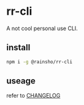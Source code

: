 # rr-cli

A not cool personal use CLI.

## install

```bash
npm i -g @rainsho/rr-cli
```

## useage

refer to [CHANGELOG](./CHANGELOG.md)
